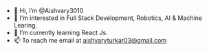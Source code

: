 - 👋 Hi, I’m @Aishvary3010
- 👀 I’m interested in Full Stack Development, Robotics, AI & Machine Learing.
- 🌱 I’m currently learning React Js.
- 📫 To reach me email at aishvaryturkar03@gmail.com

<!---
Aishvary3010/Aishvary3010 is a ✨ special ✨ repository because its `README.md` (this file) appears on your GitHub profile.
You can click the Preview link to take a look at your changes.
--->
